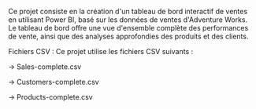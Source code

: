 
Ce projet consiste en la création d'un tableau de bord interactif de ventes en utilisant Power BI, basé sur les données de ventes d'Adventure Works. Le tableau de bord offre une vue d'ensemble complète des performances de vente, ainsi que des analyses approfondies des produits et des clients.



Fichiers CSV : Ce projet utilise les fichiers CSV suivants :


 -> Sales-complete.csv

-> Customers-complete.csv

-> Products-complete.csv


